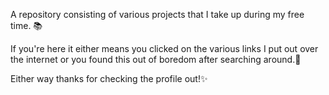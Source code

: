 A repository consisting of various projects that I take up during my free time. 📚  

If you're here it either means you clicked on the various links I put out over the internet or you found this out of boredom after searching around.👀

Either way thanks for checking the profile out!✨

<!---
Lichenstat/Lichenstat is a ✨ special ✨ repository because its `README.md` (this file) appears on your GitHub profile.
You can click the Preview link to take a look at your changes.
--->
